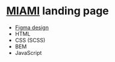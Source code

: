 # [MIAMI](https://krasnobokydima.github.io/landing-miami/) landing page

- [Figma design](https://www.figma.com/file/nHz8bflIwJaWP3P99vKTH5/miami_home_new?node-id=0%3A2)
- HTML
- CSS (SCSS)
- BEM
- JavaScript
